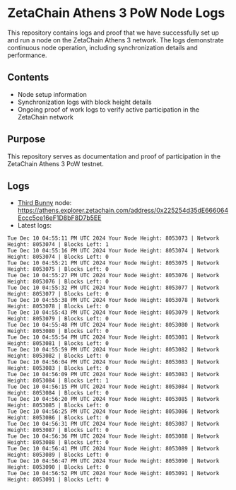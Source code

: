 # ZetaChain Athens 3 PoW Node Logs
This repository contains logs and proof that we have successfully set up and run a node on the ZetaChain Athens 3 network. The logs demonstrate continuous node operation, including synchronization details and performance.

## Contents
- Node setup information
- Synchronization logs with block height details
- Ongoing proof of work logs to verify active participation in the ZetaChain network

## Purpose
This repository serves as documentation and proof of participation in the ZetaChain Athens 3 PoW testnet.

## Logs

- [Third Bunny](https://thirdbunny.xyz/) node: https://athens.explorer.zetachain.com/address/0x225254d35dE666064Eccc5ce16eF1D8bF8D7b5EE
- Latest logs:
```
Tue Dec 10 04:55:11 PM UTC 2024 Your Node Height: 8053073 | Network Height: 8053074 | Blocks Left: 1
Tue Dec 10 04:55:16 PM UTC 2024 Your Node Height: 8053074 | Network Height: 8053074 | Blocks Left: 0
Tue Dec 10 04:55:21 PM UTC 2024 Your Node Height: 8053075 | Network Height: 8053075 | Blocks Left: 0
Tue Dec 10 04:55:27 PM UTC 2024 Your Node Height: 8053076 | Network Height: 8053076 | Blocks Left: 0
Tue Dec 10 04:55:32 PM UTC 2024 Your Node Height: 8053077 | Network Height: 8053077 | Blocks Left: 0
Tue Dec 10 04:55:38 PM UTC 2024 Your Node Height: 8053078 | Network Height: 8053078 | Blocks Left: 0
Tue Dec 10 04:55:43 PM UTC 2024 Your Node Height: 8053079 | Network Height: 8053079 | Blocks Left: 0
Tue Dec 10 04:55:48 PM UTC 2024 Your Node Height: 8053080 | Network Height: 8053080 | Blocks Left: 0
Tue Dec 10 04:55:54 PM UTC 2024 Your Node Height: 8053081 | Network Height: 8053081 | Blocks Left: 0
Tue Dec 10 04:55:59 PM UTC 2024 Your Node Height: 8053082 | Network Height: 8053082 | Blocks Left: 0
Tue Dec 10 04:56:04 PM UTC 2024 Your Node Height: 8053083 | Network Height: 8053083 | Blocks Left: 0
Tue Dec 10 04:56:09 PM UTC 2024 Your Node Height: 8053083 | Network Height: 8053084 | Blocks Left: 1
Tue Dec 10 04:56:15 PM UTC 2024 Your Node Height: 8053084 | Network Height: 8053084 | Blocks Left: 0
Tue Dec 10 04:56:20 PM UTC 2024 Your Node Height: 8053085 | Network Height: 8053085 | Blocks Left: 0
Tue Dec 10 04:56:25 PM UTC 2024 Your Node Height: 8053086 | Network Height: 8053086 | Blocks Left: 0
Tue Dec 10 04:56:31 PM UTC 2024 Your Node Height: 8053087 | Network Height: 8053087 | Blocks Left: 0
Tue Dec 10 04:56:36 PM UTC 2024 Your Node Height: 8053088 | Network Height: 8053088 | Blocks Left: 0
Tue Dec 10 04:56:41 PM UTC 2024 Your Node Height: 8053089 | Network Height: 8053089 | Blocks Left: 0
Tue Dec 10 04:56:47 PM UTC 2024 Your Node Height: 8053090 | Network Height: 8053090 | Blocks Left: 0
Tue Dec 10 04:56:52 PM UTC 2024 Your Node Height: 8053091 | Network Height: 8053091 | Blocks Left: 0
```
